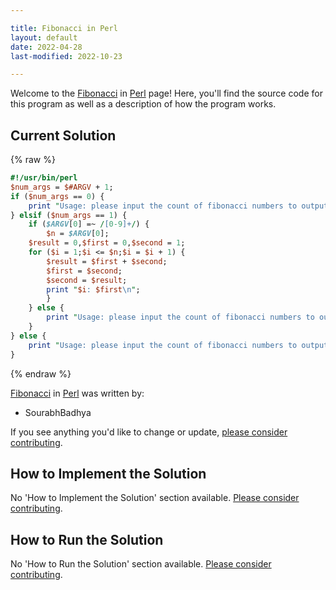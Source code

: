 ```yaml
---

title: Fibonacci in Perl
layout: default
date: 2022-04-28
last-modified: 2022-10-23

---
```


Welcome to the [Fibonacci](https://sampleprograms.io/projects/fibonacci) in [Perl](https://sampleprograms.io/languages/perl) page! Here, you'll find the source code for this program as well as a description of how the program works.

## Current Solution

{% raw %}

```perl
#!/usr/bin/perl
$num_args = $#ARGV + 1;
if ($num_args == 0) {
    print "Usage: please input the count of fibonacci numbers to output\n";
} elsif ($num_args == 1) {
    if ($ARGV[0] =~ /[0-9]+/) {
    	$n = $ARGV[0];
	$result = 0,$first = 0,$second = 1;
	for ($i = 1;$i <= $n;$i = $i + 1) {
	    $result = $first + $second;
	    $first = $second;
	    $second = $result;
	    print "$i: $first\n";
    	}
    } else {
        print "Usage: please input the count of fibonacci numbers to output\n";    
    }
} else {
    print "Usage: please input the count of fibonacci numbers to output\n";	
}
```

{% endraw %}

[Fibonacci](https://sampleprograms.io/projects/fibonacci) in [Perl](https://sampleprograms.io/languages/perl) was written by:

- SourabhBadhya

If you see anything you'd like to change or update, [please consider contributing](https://github.com/TheRenegadeCoder/sample-programs).

## How to Implement the Solution

No 'How to Implement the Solution' section available. [Please consider contributing](https://github.com/TheRenegadeCoder/sample-programs-website).

## How to Run the Solution

No 'How to Run the Solution' section available. [Please consider contributing](https://github.com/TheRenegadeCoder/sample-programs-website).